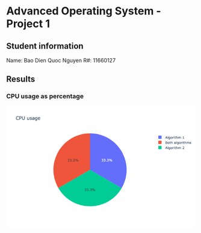 # Advanced Operating System - Project 1

## Student information
Name: Bao Dien Quoc Nguyen
R#: 11660127

## Results
### CPU usage as percentage
![CPU](CPU_usage.png)
